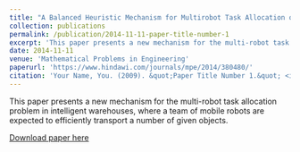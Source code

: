```yaml
---
title: "A Balanced Heuristic Mechanism for Multirobot Task Allocation of Intelligent Warehouses"
collection: publications
permalink: /publication/2014-11-11-paper-title-number-1
excerpt: 'This paper presents a new mechanism for the multi-robot task allocation problem in intelligent warehouses, where a team of mobile robots are expected to efficiently transport a number of given objects.'
date: 2014-11-11
venue: 'Mathematical Problems in Engineering'
paperurl: 'https://www.hindawi.com/journals/mpe/2014/380480/'
citation: 'Your Name, You. (2009). &quot;Paper Title Number 1.&quot; <i>Journal 1</i>. 1(1).'
---
```

This paper presents a new mechanism for the multi-robot task allocation problem in intelligent warehouses, where a team of mobile robots are expected to efficiently transport a number of given objects.

[Download paper here](https://www.hindawi.com/journals/mpe/2014/380480/)